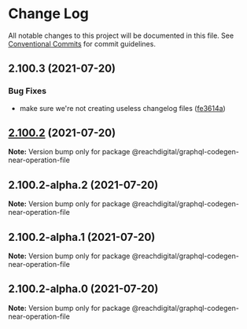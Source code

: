# Change Log

All notable changes to this project will be documented in this file.
See [Conventional Commits](https://conventionalcommits.org) for commit guidelines.

## 2.100.3 (2021-07-20)


### Bug Fixes

* make sure we're not creating useless changelog files ([fe3614a](https://github.com/ho-nl/m2-pwa/commit/fe3614a8480c7f1c68d673da2bb84805112a6643))





## [2.100.2](https://github.com/ho-nl/m2-pwa/compare/@reachdigital/graphql-codegen-near-operation-file@2.100.2-alpha.2...@reachdigital/graphql-codegen-near-operation-file@2.100.2) (2021-07-20)

**Note:** Version bump only for package @reachdigital/graphql-codegen-near-operation-file





## 2.100.2-alpha.2 (2021-07-20)

**Note:** Version bump only for package @reachdigital/graphql-codegen-near-operation-file





## 2.100.2-alpha.1 (2021-07-20)

**Note:** Version bump only for package @reachdigital/graphql-codegen-near-operation-file





## 2.100.2-alpha.0 (2021-07-20)

**Note:** Version bump only for package @reachdigital/graphql-codegen-near-operation-file
